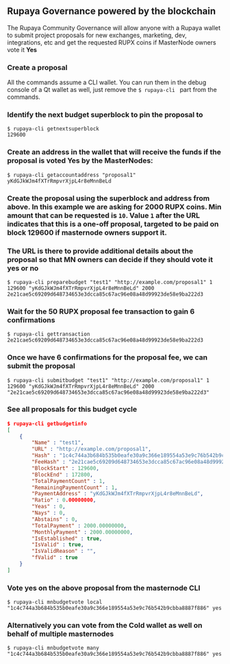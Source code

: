 ## Rupaya Governance powered by the blockchain

The Rupaya Community Governance will allow anyone with a Rupaya wallet to submit project proposals for new exchanges, marketing, dev, integrations, etc and get the requested RUPX coins if MasterNode owners vote it **Yes**

### Create a proposal

All the commands assume a CLI wallet. You can run them in the debug console of a Qt wallet as well, just remove the `$ rupaya-cli ` part from the commands.

### Identify the next budget superblock to pin the proposal to

```
$ rupaya-cli getnextsuperblock
129600
```

### Create an address in the wallet that will receive the funds if the proposal is voted Yes by the MasterNodes:
```
$ rupaya-cli getaccountaddress "proposal1"
yKdGJkWJm4fXTrRmpvrXjpL4r8eMnnBeLd
```

### Create the proposal using the superblock and address from above. In this example we are asking for 2000 RUPX coins. Min amount that can be requested is `10`. Value `1` after the URL indicates that this is a one-off proposal, targeted to be paid on block 129600 if masternode owners support it.
### The URL is there to provide additional details about the proposal so that MN owners can decide if they should vote it yes or no
```
$ rupaya-cli preparebudget "test1" "http://example.com/proposal1" 1 129600 "yKdGJkWJm4fXTrRmpvrXjpL4r8eMnnBeLd" 2000
2e21cae5c69209d648734653e3dcca85c67ac96e08a48d99923de58e9ba222d3
```

### Wait for the 50 RUPX proposal fee transaction to gain 6 confirmations
```
$ rupaya-cli gettransaction 2e21cae5c69209d648734653e3dcca85c67ac96e08a48d99923de58e9ba222d3
```

### Once we have 6 confirmations for the proposal fee, we can submit the proposal
```
$ rupaya-cli submitbudget "test1" "http://example.com/proposal1" 1 129600 "yKdGJkWJm4fXTrRmpvrXjpL4r8eMnnBeLd" 2000 "2e21cae5c69209d648734653e3dcca85c67ac96e08a48d99923de58e9ba222d3"
```

### See all proposals for this budget cycle
```json
$ rupaya-cli getbudgetinfo
[
    {
        "Name" : "test1",
        "URL" : "http://example.com/proposal1",
        "Hash" : "1c4c744a3b684b535b0eafe30a9c366e189554a53e9c76b542b9cbba8887f886",
        "FeeHash" : "2e21cae5c69209d648734653e3dcca85c67ac96e08a48d99923de58e9ba222d3",
        "BlockStart" : 129600,
        "BlockEnd" : 172800,
        "TotalPaymentCount" : 1,
        "RemainingPaymentCount" : 1,
        "PaymentAddress" : "yKdGJkWJm4fXTrRmpvrXjpL4r8eMnnBeLd",
        "Ratio" : 0.00000000,
        "Yeas" : 0,
        "Nays" : 0,
        "Abstains" : 0,
        "TotalPayment" : 2000.00000000,
        "MonthlyPayment" : 2000.00000000,
        "IsEstablished" : true,
        "IsValid" : true,
        "IsValidReason" : "",
        "fValid" : true
    }
]
```

### Vote yes on the above proposal from the masternode CLI
```
$ rupaya-cli mnbudgetvote local "1c4c744a3b684b535b0eafe30a9c366e189554a53e9c76b542b9cbba8887f886" yes
```

### Alternatively you can vote from the Cold wallet as well on behalf of multiple masternodes
```
$ rupaya-cli mnbudgetvote many "1c4c744a3b684b535b0eafe30a9c366e189554a53e9c76b542b9cbba8887f886" yes
```
